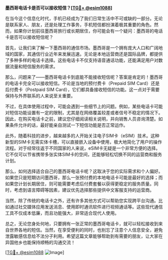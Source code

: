 **墨西哥电话卡是否可以接收短信？[[TG💪+ @esim1088](https://t.me/s/esim1088)]**

在当今这个信息化时代，手机已经成为了我们日常生活中不可或缺的一部分。无论是联系家人、朋友，还是处理工作事务，手机短信都扮演着极其重要的角色。然而，如果你计划前往墨西哥旅行或长期居住，你可能会有一个疑问：墨西哥的电话卡是否可以接收短信呢？

首先，让我们来了解一下墨西哥的通信市场。墨西哥是一个拥有庞大人口和广阔地域的国家，其通信行业近年来发展迅速。无论是本地运营商还是国际品牌，都提供了多种多样的电话卡选择。这些电话卡不仅支持语音通话功能，还能满足用户对数据流量和短信服务的需求。

那么，问题来了——墨西哥电话卡到底能不能接收短信呢？答案是肯定的！墨西哥的电话卡完全可以接收短信。不论是当地的预付费卡（Prepaid SIM Card）还是后付费卡（Postpaid SIM Card），它们都具备接收短信的功能。这一点对于需要保持与外界联系的人来说至关重要。

不过，在具体使用过程中，可能会遇到一些细节上的问题。例如，某些电话卡可能对短信功能设置有一定的限制，尤其是在网络覆盖较差或者信号不稳定的情况下。因此，在购买电话卡之前，建议您仔细阅读相关说明，并向销售人员咨询清楚。如果条件允许的话，最好能亲自测试一下短信功能是否正常运作。

此外，随着科技的进步，越来越多的人开始关注电子SIM卡（eSIM）技术。这种新型的SIM卡无需实体卡槽，可以直接嵌入设备中使用，极大地简化了用户的操作流程。对于经常往返于不同国家的人来说，eSIM卡无疑是一个非常方便的选择。它不仅可以节省携带多张实体SIM卡的空间，还能够轻松切换不同的运营商和服务计划。

那么，如何选择适合自己的墨西哥电话卡呢？这取决于您的实际需求和个人偏好。如果您只是短期访问墨西哥，那么一张预付费的本地电话卡可能是最好的选择；而如果您计划长期居住，则可能需要考虑后付费套餐以获得更稳定的服务质量。同时，考虑到语言障碍等因素，建议优先选择那些提供中文客服支持的运营商。

当然，除了传统的电话卡之外，还有许多其他方式可以帮助您实现跨平台沟通。比如通过社交媒体应用发送消息、使用即时通讯软件进行视频通话等。这些现代通信工具不仅成本低廉，而且功能强大，非常适合现代人使用。

总之，无论您身处何地，只要拥有一张正常的墨西哥电话卡，就可以轻松接收到来自世界各地的短信。当然，在享受便利的同时，也别忘了注意个人信息安全，避免泄露敏感信息给不法分子利用。希望这篇文章能够帮助到有需要的朋友，让大家在异国他乡也能保持顺畅的沟通交流！

[[TG💪+ @esim1088](https://t.me/s/esim1088) ![Image](https://i.postimg.cc/4NQfJmqS/Snipaste-2025-05-13-00-14-12.png)]